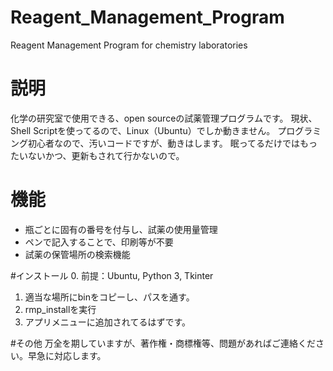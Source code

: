 # Reagent_Management_Program
Reagent Management Program for chemistry laboratories

# 説明
化学の研究室で使用できる、open sourceの試薬管理プログラムです。
現状、Shell Scriptを使ってるので、Linux（Ubuntu）でしか動きません。
プログラミング初心者なので、汚いコードですが、動きはします。
眠ってるだけではもったいないかつ、更新もされて行かないので。

# 機能
- 瓶ごとに固有の番号を付与し、試薬の使用量管理
- ペンで記入することで、印刷等が不要
- 試薬の保管場所の検索機能

#インストール
0. 前提：Ubuntu, Python 3, Tkinter
1. 適当な場所にbinをコピーし、パスを通す。
2. rmp_installを実行
3. アプリメニューに追加されてるはずです。

#その他
万全を期していますが、著作権・商標権等、問題があればご連絡ください。早急に対応します。

